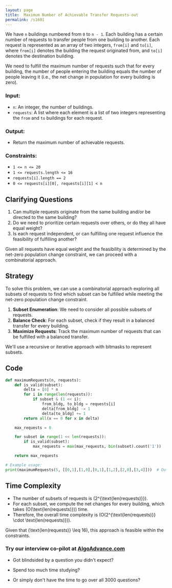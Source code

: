 ```yaml
---
layout: page
title:  Maximum Number of Achievable Transfer Requests-out
permalink: /s1601
---
```


We have `n` buildings numbered from `0` to `n - 1`. Each building has a certain number of requests to transfer people from one building to another. Each request is represented as an array of two integers, `from[i]` and `to[i]`, where `from[i]` denotes the building the request originated from, and `to[i]` denotes the destination building. 

We need to fulfill the maximum number of requests such that for every building, the number of people entering the building equals the number of people leaving it (i.e., the net change in population for every building is zero).

### Input:
- `n`: An integer, the number of buildings.
- `requests`: A list where each element is a list of two integers representing the `from` and `to` buildings for each request.

### Output:
- Return the maximum number of achievable requests.

### Constraints:
- `1 <= n <= 20`
- `1 <= requests.length <= 16`
- `requests[i].length == 2`
- `0 <= requests[i][0], requests[i][1] < n`

## Clarifying Questions

1. Can multiple requests originate from the same building and/or be directed to the same building?
2. Do we need to prioritize certain requests over others, or do they all have equal weight?
3. Is each request independent, or can fulfilling one request influence the feasibility of fulfilling another?

Given all requests have equal weight and the feasibility is determined by the net-zero population change constraint, we can proceed with a combinatorial approach.

## Strategy

To solve this problem, we can use a combinatorial approach exploring all subsets of requests to find which subset can be fulfilled while meeting the net-zero population change constraint. 

1. **Subset Enumeration**: We need to consider all possible subsets of requests.
2. **Balance Check**: For each subset, check if they result in a balanced transfer for every building.
3. **Maximize Requests**: Track the maximum number of requests that can be fulfilled with a balanced transfer.

We'll use a recursive or iterative approach with bitmasks to represent subsets.

## Code

```python
def maximumRequests(n, requests):
    def is_valid(subset):
        delta = [0] * n
        for i in range(len(requests)):
            if subset & (1 << i):
                from_bldg, to_bldg = requests[i]
                delta[from_bldg] -= 1
                delta[to_bldg] += 1
        return all(x == 0 for x in delta)

    max_requests = 0

    for subset in range(1 << len(requests)):
        if is_valid(subset):
            max_requests = max(max_requests, bin(subset).count('1'))

    return max_requests

# Example usage:
print(maximumRequests(5, [[0,1],[1,0],[0,1],[1,2],[2,0],[3,4]]))  # Output should be 5
```

## Time Complexity

- The number of subsets of requests is \(2^{\text{len(requests)}}\).
- For each subset, we compute the net changes for every building, which takes \(O(\text{len(requests)})\) time.
- Therefore, the overall time complexity is \(O(2^{\text{len(requests)}} \cdot \text{len(requests)})\).

Given that \(\text{len(requests)} \leq 16\), this approach is feasible within the constraints.


### Try our interview co-pilot at [AlgoAdvance.com](https://algoAdvance.com)

- Got blindsided by a question you didn't expect?

- Spend too much time studying?

- Or simply don't have the time to go over all 3000 questions?

